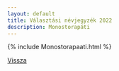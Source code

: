 ```yaml
---
layout: default
title: Választási névjegyzék 2022
description: Monostorapáti
---
```


{% include Monostorapaati.html %}

[Vissza](./)